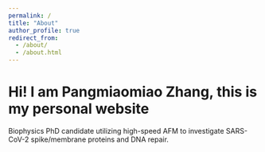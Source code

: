 ```yaml
---
permalink: /
title: "About"
author_profile: true
redirect_from: 
  - /about/
  - /about.html
---
```



# Hi! I am Pangmiaomiao Zhang, this is my personal website

Biophysics PhD candidate utilizing high-speed AFM to investigate SARS-CoV-2 spike/membrane proteins and DNA repair.